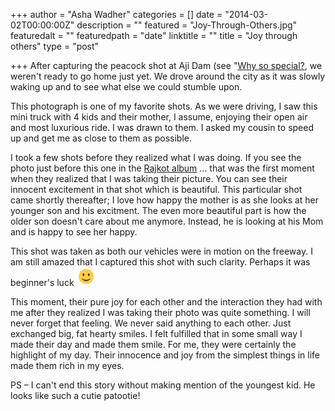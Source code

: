 +++
author = "Asha Wadher"
categories = []
date = "2014-03-02T00:00:00Z"
description = ""
featured = "Joy-Through-Others.jpg"
featuredalt = ""
featuredpath = "date"
linktitle = ""
title = "Joy through others"
type = "post"

+++
After capturing the peacock shot at Aji Dam (see "[Why so special?](/posts/why-so-special.html), we weren't ready to go home just yet. We drove around the city as it was slowly waking up and to see what else we could stumble upon.

This photograph is one of my favorite shots. As we were driving, I saw this mini truck with 4 kids and their mother, I assume, enjoying their open air and most luxurious ride. I was drawn to them. I asked my cousin to speed up and get me as close to them as possible.

I took a few shots before they realized what I was doing. If you see the photo just before this one in the [Rajkot album](http://twiztedmyrtle.photoshelter.com/gallery-collection/View-Gallery/C0000qSXIepKx7lw) ...
 that was the first moment when they realized that I was taking their picture. You can see their innocent excitement in that shot which is beautiful. This particular shot came shortly thereafter; I love how happy the mother is as she looks at her younger son and his excitment. The even more beautiful part is how the older son doesn't care about me anymore. Instead, he is looking at his Mom and is happy to see her happy.

This shot was taken as both our vehicles were in motion on the freeway. I am still amazed that I captured this shot with such clarity. Perhaps it was beginner's luck ![:)](/img/twiztedmyrtle/simple-smile.png)

This moment, their pure joy for each other and the interaction they had with me after they realized I was taking their photo was quite something. I will never forget that feeling. We never said anything to each other. Just exchanged big, fat hearty smiles. I felt fulfilled that in some small way I made their day and made them smile. For me, they were certainly the highlight of my day. Their innocence and joy from the simplest things in life made them rich in my eyes.

PS – I can't end this story without making mention of the youngest kid. He looks like such a cutie patootie!

